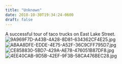 ```yaml
---
title: "Unknown"
date: 2018-10-30T19:34:24-0600
draft: false
---
```


A successful tour of taco trucks on East Lake Street. ![9A969F7D-A43B-4A28-8D81-634362CF4E25.jpg](http://ianwhitney.micro.blog/uploads/2018/5286d8f467.jpg) ![ABAA8DFE-EDDE-4E75-A52F-36C9CFF795D7.jpg](http://ianwhitney.micro.blog/uploads/2018/508df22a88.jpg) ![CE858830-5BD7-429A-AE78-476051B87DF8.jpg](http://ianwhitney.micro.blog/uploads/2018/fbb8983a8e.jpg) ![4EE40CAB-9D5B-42EF-9F3B-58CA476BEC28.jpg](http://ianwhitney.micro.blog/uploads/2018/b9d61a1141.jpg)
